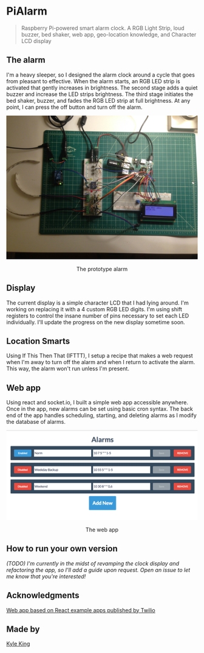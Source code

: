 # PiAlarm
> Raspberry Pi-powered smart alarm clock. A RGB Light Strip, loud buzzer, bed shaker, web app, geo-location knowledge, and Character LCD display

## The alarm

I'm a heavy sleeper, so I designed the alarm clock around a cycle that goes from pleasant to effective. When the alarm starts, an RGB LED strip is activated that gently increases in brightness. The second stage adds a quiet buzzer and increase the LED strips brightness. The third stage initiates the bed shaker, buzzer, and fades the RGB LED strip at full brightness. At any point, I can press the off button and turn off the alarm.

<p align="center">
  <img width="550" height=auto src="./README/cover.jpg" alt="above view">
</p>
<p align="center">The prototype alarm</p>

## Display

The current display is a simple character LCD that I had lying around. I'm working on replacing it with a 4 custom RGB LED digits. I'm using shift registers to control the insane number of pins necessary to set each LED individually. I'll update the progress on the new display sometime soon.

## Location Smarts

Using If This Then That (IFTTT), I setup a recipe that makes a web request when I'm away to turn off the alarm and when I return to activate the alarm. This way, the alarm won't run unless I'm present.

## Web app

Using react and socket.io, I built a simple web app accessible anywhere. Once in the app, new alarms can be set using basic cron syntax. The back end of the app handles scheduling, starting, and deleting alarms as I modify the database of alarms.

<p align="center">
  <img width="550" height=auto src="./README/webapp.png" alt="web app">
</p>
<p align="center">The web app</p>

## How to run your own version

<!-- FIXME -->

*(TODO) I'm currently in the midst of revamping the clock display and refactoring the app, so I'll add a guide upon request. Open an issue to let me know that you're interested!*

## Acknowledgments

[Web app based on React example apps published by Twilio](https://www.twilio.com/blog/2015/08/setting-up-react-for-es6-with-webpack-and-babel-2.html)

## Made by

[Kyle King](http://kyleking.me)